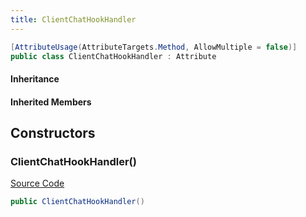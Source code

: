 ```yaml
---
title: ClientChatHookHandler
---
```


```csharp
[AttributeUsage(AttributeTargets.Method, AllowMultiple = false)]
public class ClientChatHookHandler : Attribute
```

#### Inheritance

#### Inherited Members

## Constructors

### ClientChatHookHandler()

[Source Code](https://github.com/swiftly-solution/swiftlys2/blob/main/managed/src/SwiftlyS2.Shared/Modules/Commands/Attributes/ClientChatHookHandlerAttribute.cs#L5)

```csharp
public ClientChatHookHandler()
```

